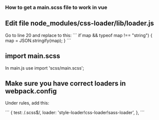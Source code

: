 ### How to get a main.scss file to work in vue

## Edit file node_modules/css-loader/lib/loader.js
Go to line 20 and replace to this:
´´´
if´map && typeof map !== "string") {
    map = JSON.stringify(map);
}
´´´


## import main.scss
In main.js use import 'scss/main.scss';

## Make sure you have correct loaders in webpack.config
Under rules, add this:

´´´
{
  test: /\.scss$/,
  loader: 'style-loader!css-loader!sass-loader',
},
´´´